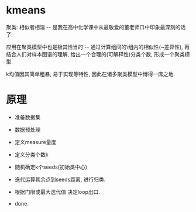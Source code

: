
# kmeans

聚类: 相似者相溶 -- 是我在高中化学课中从最敬爱的董老师口中印象最深刻的话了.

应用在聚类模型中也是极其恰当的 -- 通过计算组间的\组内的相似性(~差异性), 再结合人们对样本图谱的理解, 给出一个合理的(可解释性)分类个数, 形成一个聚类模型.

k均值因其简单粗暴, 易于实现等特性, 因此在诸多聚类模型中博得一席之地.


# 原理

* 准备数据集

* 数据预处理

* 定义measure量度

* 定义分类个数k

* 随机确定k个seeds(初始类中心)

* 迭代运算其余点到seeds距离, 进行归类.

* 根据门限或最大迭代值 决定loop出口.

* done.